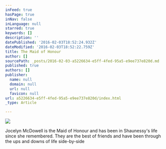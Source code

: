 ```yaml
---
inFeed: true
hasPage: true
inNav: false
inLanguage: null
starred: true
keywords: []
description: ''
datePublished: '2016-02-03T18:52:24.932Z'
dateModified: '2016-02-03T18:52:22.759Z'
title: The Maid of Honour
author: []
sourcePath: _posts/2016-02-03-a5226634-e5ff-4fed-95a5-e9ee737e820d.md
published: true
authors: []
publisher:
  name: null
  domain: null
  url: null
  favicon: null
url: a5226634-e5ff-4fed-95a5-e9ee737e820d/index.html
_type: Article

---
```

![](https://the-grid-user-content.s3-us-west-2.amazonaws.com/561a8cbd-6ee5-4ff3-a629-6454de00f120.jpg)

Jocelyn McDowell is the Maid of Honour and has been in Shaunessy's life since she remembered. They are the best of friends and have been through the ups and downs of life side-by-side